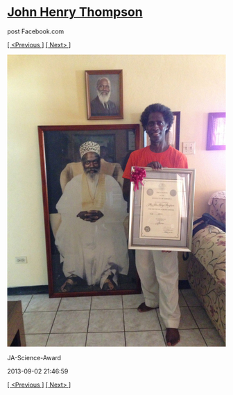 # [John Henry Thompson](../README.md)
post Facebook.com

[[ <Previous ]](2013-09-02-10.md) [[ Next> ]](2013-09-02-12.md)

[![](../media/2013-09-02/JA-Science-Award.jpg)](../README.md)

JA-Science-Award

2013-09-02 21:46:59

[[ <Previous ]](2013-09-02-10.md) [[ Next> ]](2013-09-02-12.md)